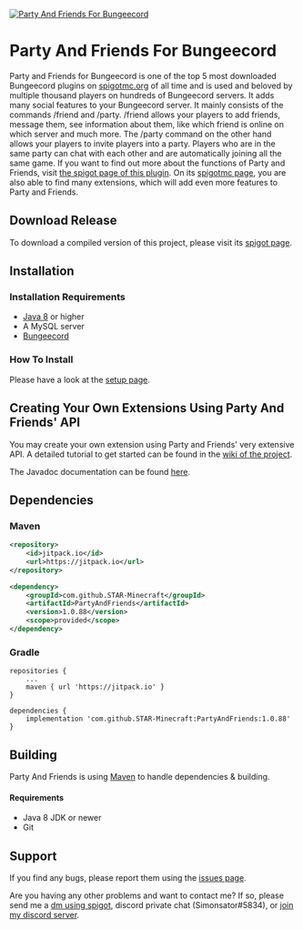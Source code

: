 <a href="https://www.spigotmc.org/resources/party-and-friends-for-bungeecord.9531/"><img src="https://simonsator.de/images/partyandfriendsfree.png" title="Party And Friends For Bungeecord" alt="Party And Friends For Bungeecord"></a>

# Party And Friends For Bungeecord

Party and Friends for Bungeecord is one of the top 5 most downloaded Bungeecord plugins
on [spigotmc.org](https://www.spigotmc.org/resources/categories/bungee-proxy.3/?order=download_count) of all time and is
used and beloved by multiple thousand players on hundreds of Bungeecord servers. It adds many social features to your
Bungeecord server. It mainly consists of the commands /friend and /party. /friend allows your players to add friends,
message them, see information about them, like which friend is online on which server and much more. The /party command
on the other hand allows your players to invite players into a party. Players who are in the same party can chat with
each other and are automatically joining all the same game. If you want to find out more about the functions of Party
and Friends,
visit [the spigot page of this plugin](https://www.spigotmc.org/resources/party-and-friends-for-bungeecord.9531/). On
its [spigotmc page](https://www.spigotmc.org/resources/party-and-friends-for-bungeecord.9531/), you are also able to
find many extensions, which will add even more features to Party and Friends.

## Download Release

To download a compiled version of this project, please visit
its [spigot page](https://www.spigotmc.org/resources/party-and-friends-for-bungeecord.9531/).

## Installation

### Installation Requirements

* [Java 8](https://www.java.com/download/) or higher
* A MySQL server
* [Bungeecord](https://ci.md-5.net/job/BungeeCord/)

### How To Install

Please have a look at
the [setup page](https://github.com/Simonsator/BungeecordPartyAndFriends/wiki/Setup-Party-And-Friends).

## Creating Your Own Extensions Using Party And Friends' API

You may create your own extension using Party and Friends' very extensive API. A detailed tutorial to get started can be
found in the [wiki of the project](https://github.com/Simonsator/BungeecordPartyAndFriends/wiki/API).

The Javadoc documentation can be found [here](https://simonsator.de/JavaDoc/PartyAndFriendsNotExtended/).

## Dependencies

### Maven

```xml
<repository>
    <id>jitpack.io</id>
    <url>https://jitpack.io</url>
</repository>
```

```xml
<dependency>
    <groupId>com.github.STAR-Minecraft</groupId>
    <artifactId>PartyAndFriends</artifactId>
    <version>1.0.88</version>
    <scope>provided</scope>
</dependency>
```

### Gradle

```
repositories {
    ...
    maven { url 'https://jitpack.io' }
}
```

```
dependencies {
    implementation 'com.github.STAR-Minecraft:PartyAndFriends:1.0.88'
}
```

## Building

Party And Friends is using [Maven](https://maven.apache.org/) to handle dependencies & building.

#### Requirements

* Java 8 JDK or newer
* Git

## Support

If you find any bugs, please report them using
the [issues page](https://github.com/Simonsator/BungeecordPartyAndFriends/issues).

Are you having any other problems and want to contact me?
If so, please send me a [dm using spigot](https://www.spigotmc.org/conversations/add?to=simonsator),
discord private chat (Simonsator#5834), or [join my discord server](https://discord.gg/pFx9X2W).
